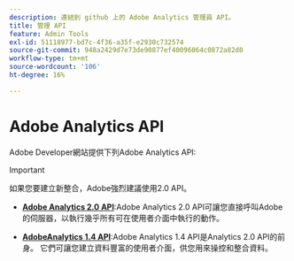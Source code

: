```yaml
---
description: 連結到 github 上的 Adobe Analytics 管理員 API。
title: 管理 API
feature: Admin Tools
exl-id: 51118977-bd7c-4f36-a35f-e2930c732574
source-git-commit: 948a2429d7e73de90877ef40096064c0872a82d0
workflow-type: tm+mt
source-wordcount: '106'
ht-degree: 16%

---
```


# Adobe Analytics API

Adobe Developer網站提供下列Adobe Analytics API:

>[!IMPORTANT]
>
>如果您要建立新整合，Adobe強烈建議使用2.0 API。


* [**Adobe Analytics 2.0 API**](https://developer.adobe.com/analytics-apis/docs/2.0/):Adobe Analytics 2.0 API可讓您直接呼叫Adobe的伺服器，以執行幾乎所有可在使用者介面中執行的動作。

* [**AdobeAnalytics 1.4 API**](https://developer.adobe.com/analytics-apis/docs/1.4/):Adobe Analytics 1.4 API是Analytics 2.0 API的前身。 它們可讓您建立資料豐富的使用者介面，供您用來操控和整合資料。
